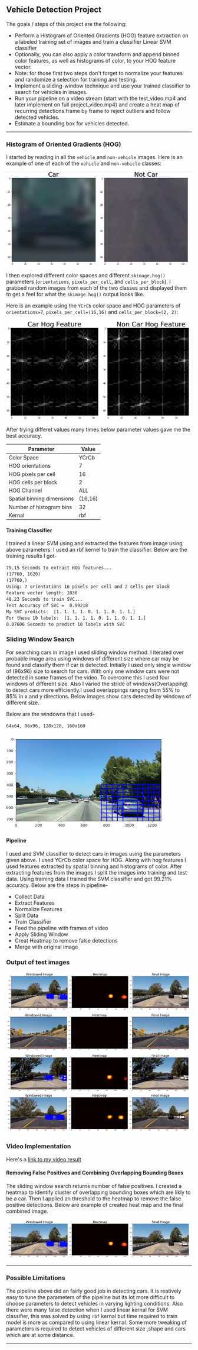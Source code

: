 **Vehicle Detection Project**
---
The goals / steps of this project are the following:

* Perform a Histogram of Oriented Gradients (HOG) feature extraction on a labeled training set of images and train a classifier Linear SVM classifier
* Optionally, you can also apply a color transform and append binned color features, as well as histograms of color, to your HOG feature vector. 
* Note: for those first two steps don't forget to normalize your features and randomize a selection for training and testing.
* Implement a sliding-window technique and use your trained classifier to search for vehicles in images.
* Run your pipeline on a video stream (start with the test_video.mp4 and later implement on full project_video.mp4) and create a heat map of recurring detections frame by frame to reject outliers and follow detected vehicles.
* Estimate a bounding box for vehicles detected.

[//]: # (Image References)
[image1]: ./OutputImages/Car.JPG
[image2]: ./OutputImages/HOG.JPG
[image3]: ./OutputImages/Windows_detected.JPG
[image4]: ./OutputImages/CarHeat.JPG
[image5]: ./OutputImages/test1.JPG
[image6]: ./OutputImages/test2.JPG
[image7]: ./OutputImages/test5.JPG
[image8]: ./OutputImages/test6.JPG
[image9]: ./OutputImages/window.JPG

---
### Histogram of Oriented Gradients (HOG)

I started by reading in all the `vehicle` and `non-vehicle` images.  Here is an example of one of each of the `vehicle` and `non-vehicle` classes:

![alt text][image1]

I then explored different color spaces and different `skimage.hog()` parameters (`orientations`, `pixels_per_cell`, and `cells_per_block`).  I grabbed random images from each of the two classes and displayed them to get a feel for what the `skimage.hog()` output looks like.

Here is an example using the `YCrCb` color space and HOG parameters of `orientations=7`, `pixels_per_cell=(16,16)` and `cells_per_block=(2, 2)`:

![alt text][image2]

After trying differet values many times below parameter values gave me the best accuracy.

| Parameter | Value |
|-----------|---------|
| Color Space | YCrCb |
| HOG orientations | 7 |
| HOG pixels per cell | 16 |
| HOG cells per block | 2 |
| HOG Channel | ALL |
| Spatial binning dimensions | (16,16) |
| Number of histogram bins | 32 |
| Kernal | rbf |

#### Training Classifier

I trained a linear SVM using and extracted the features from image using above parameters. I used an rbf kernel to train the classifier.
Below are the training results I got-

`75.15 Seconds to extract HOG features...`<br /> 
`(17760, 1620)` <br />
`(17760,)` <br />
`Using: 7 orientations 16 pixels per cell and 2 cells per block` <br />
`Feature vector length: 1836` <br />
`48.23 Seconds to train SVC...`  <br />
`Test Accuracy of SVC =  0.99218`  <br />
`My SVC predicts:  [1. 1. 1. 1. 0. 1. 1. 0. 1. 1.]`<br />
`For these 10 labels:  [1. 1. 1. 1. 0. 1. 1. 0. 1. 1.]`  <br />
`0.07606 Seconds to predict 10 labels with SVC`  <br />
  
### Sliding Window Search

For searching cars in image I used sliding window method. I iterated over probable image area using windows of different size where car may be found and classify them if car is detected. Initially I used only single window of (96x96) size to search for cars. With only one window cars were not detected in some frames of the video. To overcome this I used four windows of different size. Also I varied the stride of windows(Overlapping) to detect cars more efficiently.I used overlappings ranging from 55% to 85% in x and y directions. Below images show cars detected by windows of different size.

Below are the windowns that I used-

`64x64, 96x96, 128x128, 160x160`

![alt text][image9]

#### Pipeline

I used and SVM classifier to detect cars in images using the parameters given above. I used YCrCb color space for HOG. Along with hog features I used features extracted by spatial binning and histograms of color. After extracting features from the images I split the images into training and test data. Using training data I trained the SVM classifier and got 99.21% accuracy. Below are the steps in pipeline-

- Collect Data
- Extract Features
- Normalize Features
- Split Data
- Train Classifier
- Feed the pipeline with frames of video
- Apply Sliding Window
- Creat Heatmap to remove false detections
- Merge with original image

### Output of test images

![alt text][image5]
![alt text][image6]
![alt text][image7]
![alt text][image8]

### Video Implementation

Here's a [link to my video result](./project_video.mp4)


#### Removing False Positives and Combining Overlapping Bounding Boxes

The sliding window search returns number of false positives. I created a heatmap to identify cluster of overlapping bounding boxes which are likly to be a car. Then I applied an threshold to the heatmap to remove the false positive detections. 
Below are example of created heat map and the final combined image.

![alt text][image5]

---

### Possible Limitations

The pipeline above did an fairly good job in detecting cars. It is reatively easy to tune the parameters of the pipeline but its lot more difficult to choose parameters to detect vehicles in varying lighting conditions. Also there were many false detection when I used linear kernal for SVM classifier, this was solved by using `rbf` kernal but time required to train model is more as compared to using linear kernal. Some more tweaking of parameters is required to detect vehicles of different size ,shape and cars which are at some distance.

---


